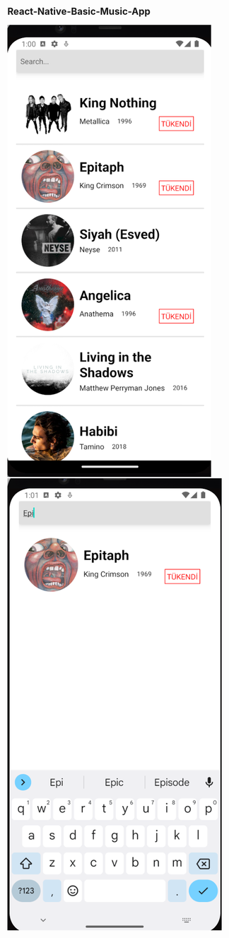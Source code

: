 ## React-Native-Basic-Music-App

![img1](./assets/Ekran%20görüntüsü%202023-10-19%20160058.png)
![img2](./assets/Ekran%20görüntüsü%202023-10-19%20160116.png)